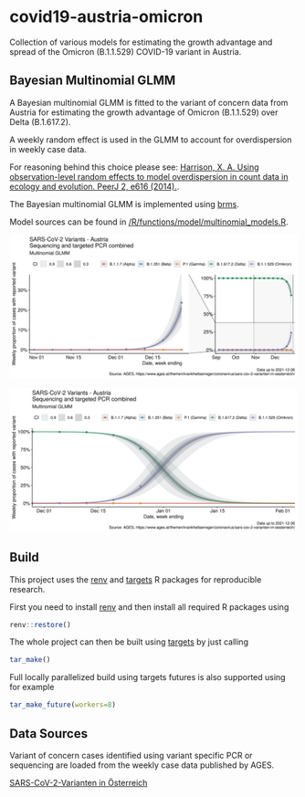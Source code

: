 # covid19-austria-omicron

Collection of various models for estimating the growth advantage and 
spread of the Omicron (B.1.1.529) COVID-19 variant in Austria. 

## Bayesian Multinomial GLMM

A Bayesian multinomial GLMM is fitted to the variant of concern data from Austria 
for estimating the growth advantage of Omicron (B.1.1.529) over Delta (B.1.617.2).

A weekly random effect is used in the GLMM to account for overdispersion in 
weekly case data. 

For reasoning behind this choice please see:
[Harrison, X. A. Using observation-level random effects to model overdispersion in count data in ecology and evolution. PeerJ 2, e616 (2014).](https://peerj.com/articles/616/).

The Bayesian multinomial GLMM is implemented using [brms](https://github.com/paul-buerkner/brms).

Model sources can be found in [/R/functions/model/multinomial_models.R]([/R/functions/model/multinomial_models.R]).

![Multinomial GLMM fit](/output/austria-variants-multinomial-zoom.png)

![Multinomial GLMM projection](output/austria-variants-multinomial-projection.png)


## Build 

This project uses the [renv](https://rstudio.github.io/renv/articles/renv.html) 
and [targets](https://books.ropensci.org/targets/) R packages for reproducible
research. 

First you need to install [renv](https://rstudio.github.io/renv/articles/renv.html) 
and then install all required R packages using
```r
renv::restore()
```

The whole project can then be built using [targets](https://books.ropensci.org/targets/)
by just calling 
```r
tar_make()
```

Full locally parallelized build using targets futures is also supported using 
for example
```r
tar_make_future(workers=8)
```

## Data Sources

Variant of concern cases identified using variant specific PCR or sequencing 
are loaded from the weekly case data published by AGES.

[SARS-CoV-2-Varianten in Österreich](https://www.ages.at/themen/krankheitserreger/coronavirus/sars-cov-2-varianten-in-oesterreich/)